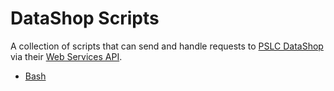 # DataShop Scripts

A collection of scripts that can send and handle requests to [PSLC DataShop](https://pslcdatashop.web.cmu.edu/) via their [Web Services API](https://pslcdatashop.web.cmu.edu/api/DataShop%20Public%20API-v0.41.pdf).

- [Bash](./src/shell/)
